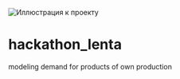 ![Иллюстрация к проекту]([https://github.com/jon/coolproject/raw/master/image/image.png](https://cdn.forbes.ru/files/dutef.jpg__1622460812__90442.jpg))
# hackathon_lenta
modeling demand for products of own production

